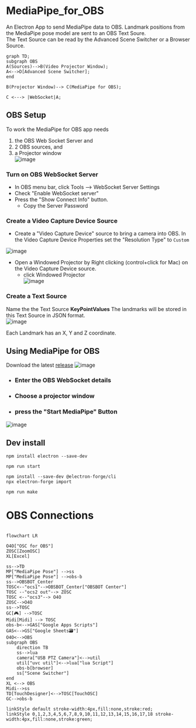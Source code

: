 # MediaPipe_for_OBS
An Electron App to send MediaPipe data to OBS. Landmark positions from the MediaPipe pose model are sent to an OBS Text Soure.   
The Text Source can be read by the Advanced Scene Switcher or a Browser Source.  
```mermaid
graph TD;
subgraph OBS
A(Sources)-->B(Video Projector Window);
A<-->D[Advanced Scene Switcher];
end

B(Projector Window)--> C(MediaPipe for OBS);

C <---> |WebSocket|A;
```

## OBS Setup
To work the MediaPipe for OBS app needs 
1. the OBS Web Socket Server and
2. 2 OBS sources, and
3. a Projector window   
![image](https://github.com/UUoocl/MediaPipe_for_OBS/assets/99063397/a6927c6b-2894-44f5-bdb5-6c33a798555b)


### Turn on OBS WebSocket Server
- In OBS menu bar, click Tools --> WebSocket Server Settings
- Check "Enable WebSocket server"
- Press the "Show Connect Info" button.
  - Copy the Server Password

### Create a Video Capture Device Source
- Create a "Video Capture Device" source to bring a camera into OBS. In the Video Capture Device Properties set the "Resolution Type" to `Custom`

![image](https://github.com/UUoocl/MediaPipe_for_OBS/assets/99063397/bf046b53-b8b9-403c-88d7-69c601a672ab)

- Open a Windowed Projector by  Right clicking (control+click for Mac) on the Video Capture Device source.
  - click Windowed Projector  
 ![image](https://github.com/UUoocl/MediaPipe_for_OBS/assets/99063397/dc80a9f6-c6a9-454c-af02-fcfe1d437be4)


### Create a Text Source
Name the the Text Source **KeyPointValues**
The landmarks will be stored in this Text Source in JSON format.  
![image](https://github.com/UUoocl/MediaPipe_for_OBS/assets/99063397/c163f4b1-0455-41b0-9709-605d32f31a69)

Each Landmark has an X, Y and Z coordinate.  


## Using MediaPipe for OBS
Download the latest [release](https://github.com/UUoocl/MediaPipe_for_OBS/releases)
![image](https://github.com/UUoocl/MediaPipe_for_OBS/assets/99063397/093f216d-4c09-4cec-8c47-b659178a49d9)

- ### Enter the OBS WebSocket details 

- ### Choose a projector window
- ### press the "Start MediaPipe" Button
![image](https://github.com/UUoocl/MediaPipe_for_OBS/assets/99063397/eb79cb1e-82ab-4351-abbe-862b0245964e)


## Dev install
```
npm install electron --save-dev
```
```
npm run start
```


```
npm install --save-dev @electron-forge/cli
npx electron-forge import
```

```
npm run make
```


# OBS Connections

```mermaid

flowchart LR

O4O["OSC for OBS"]
ZOSC[ZoomOSC]
XL[Excel]

ss-->TD
MP["MediaPipe Pose"] -->ss
MP["MediaPipe Pose"] -->obs-b
ss-->OBSBOT_Center
TOSC<--"ocs1"-->OBSBOT_Center["OBSBOT Center"]
TOSC --"ocs2 out"--> ZOSC
TOSC <--"ocs3"--> O4O
ZOSC-->O4O
ss-->TOSC
GC[🎮] -->TOSC
Midi[Midi] --> TOSC
obs-b<-->GAS["Google Apps Scripts"]
GAS<-->GS["Google Sheets🗃️"]
O4O<-->OBS
subgraph OBS
    direction TB
    ss-->lua
    camera["USB PTZ Camera"]<-->util
    util["uvc util"]<-->lua["lua Script"]
    obs-b[browser]
    ss["Scene Switcher"]
end
XL <--> OBS
Midi-->ss
TD[TouchDesigner]<-->TOSC[TouchOSC]
GC-->obs-b

linkStyle default stroke-width:4px,fill:none,stroke:red;
linkStyle 0,1,2,3,4,5,6,7,8,9,10,11,12,13,14,15,16,17,18 stroke-width:4px,fill:none,stroke:green;
```
